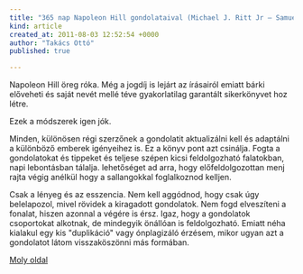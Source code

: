 ```yaml
---
title: "365 nap Napoleon Hill gondolataival (Michael J. Ritt Jr – Samuel A. Cypert)"
kind: article
created_at: 2011-08-03 12:52:54 +0000
author: "Takács Ottó"
published: true

---
```

Napoleon Hill öreg róka. Még a jogdíj is lejárt az írásairól emiatt bárki előveheti és saját nevét mellé téve gyakorlatilag garantált sikerkönyvet hoz létre. 

Ezek a módszerek igen jók. 

Minden, különösen régi szerzőnek a gondolatit aktualizálni kell és adaptálni a különböző emberek igényeihez is. Ez a könyv pont azt csinálja. Fogta a gondolatokat és tippeket és teljese szépen kicsi feldolgozható falatokban, napi lebontásban tálalja. lehetőséget ad arra, hogy előfeldolgozottan menj rajta végig anélkül hogy a sallangokkal foglalkoznod kelljen. 

Csak a lényeg és az esszencia. Nem kell aggódnod, hogy csak úgy belelapozol, mivel rövidek a kiragadott gondolatok. Nem fogd elveszíteni a fonalat, hiszen azonnal a végére is érsz. Igaz, hogy a gondolatok csoportokat alkotnak, de mindegyik önállóan is feldolgozható. Emiatt néha kialakul egy kis "duplikáció" vagy ónplagizáló érzésem, mikor ugyan azt a gondolatot látom visszaköszönni más formában.

[Moly oldal](http://moly.hu/konyvek/michael-j-ritt-jr-samuel-a-cypert-365-nap-napoleon-hill-gondolataival)

<div class='old-comments'></div>
